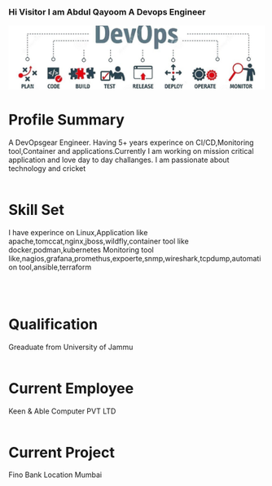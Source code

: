 <p align="center">
<h2 align="center">

### Hi Visitor I am Abdul Qayoom A Devops Engineer

<img src="https://github.com/qayoom321/qayoom321/blob/main/dev.jpeg" >

# Profile Summary
A DevOpsgear Engineer. Having 5+ years experince on CI/CD,Monitoring tool,Container and applications.Currently I am working on mission critical application and love day to day challanges. I am passionate about technology and cricket
<br >
<br />

# Skill Set
I have experince on 
Linux,Application like apache,tomccat,nginx,jboss,wildfly,container tool like docker,podman,kubernetes
Monitoring tool like,nagios,grafana,promethus,expoerte,snmp,wireshark,tcpdump,automation tool,ansible,terraform

<br >
<br />

# Qualification
Greaduate from University of Jammu
<br >
<br />

# Current Employee
Keen & Able Computer PVT LTD
<br >
<br />

# Current Project
Fino Bank 
Location Mumbai
<br >
<br />





<!--
**qayoom321/qayoom321** is a ✨ _special_ ✨ repository because its `README.md` (this file) appears on your GitHub profile.

Here are some ideas to get you started:

- 🔭 I’m currently working on ...
- 🌱 I’m currently learning ...
- 👯 I’m looking to collaborate on ...
- 🤔 I’m looking for help with ...
- 💬 Ask me about ...
- 📫 How to reach me: ...
- 😄 Pronouns: ...
- ⚡ Fun fact: ...
-->
